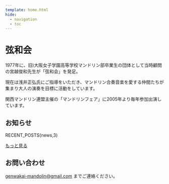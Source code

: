 ```yaml
---
template: home.html
hide:
  - navigation
  - toc
---
```


# **弦和会**

1977年に、旧)大阪女子学園高等学校マンドリン部卒業生の団体として当時顧問の宮越俊和先生が「弦和会」を発足。

現在は浅井正弘氏にご指導をいただき、マンドリン合奏音楽を愛する仲間たちが集まり大人の演奏を目標に活動をしています。

関西マンドリン連盟主催の「マンドリンフェア」に2005年より毎年参加出演しています。

## お知らせ

RECENT_POSTS(news,3)

[もっと見る](news/index.md)

## お問い合わせ

[genwakai-mandolin@gmail.com](mailto:genwakai-mandolin@gmail.com)
までご連絡ください。

